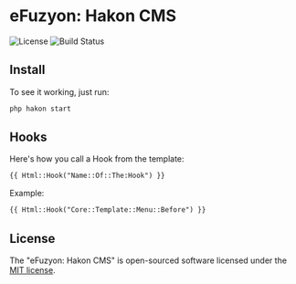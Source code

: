 # eFuzyon: Hakon CMS

![License](https://img.shields.io/badge/Build-None-red.svg)
![Build Status](https://img.shields.io/badge/License-MIT-blue.svg)

## Install

To see it working, just run:

```html
php hakon start
```

## Hooks

Here's how you call a Hook from the template:

```html
{{ Html::Hook("Name::Of::The:Hook") }}
```

Example:


```html
{{ Html::Hook("Core::Template::Menu::Before") }}
```

## License

The "eFuzyon: Hakon CMS" is open-sourced software licensed under the [MIT license](http://opensource.org/licenses/MIT).
